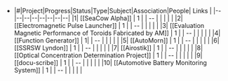 - |#|Project|Progress|Status|Type|Subject|Association|People| Links |
  |--|--|--|--|--|--|--|--|
  |1| [[SeaCow Alpha]] | 1 |  | -- |  | |  |  |
  |2| [[Electromagnetic Pulse Launcher]] | 1 | | -- | | | | |
  |3| [[Evaluation Magnetic Performance of Toroids Fabricated by AM]] | 1 |  | -- | | | | |
  |4| [[Function Generator]] | 1|  | -- | | | | |
  |5| [[AutoMorn]] | 1  |  | -- | | | | |
  |6| [[SSRSW Lyndon]] | 1 |  | -- | | | | |
  |7| [[Airostik]] | 1 |  | -- | | | | |
  |8| [[Optical Concentration Determination Project]] | 1 |  | -- | | | | |
  |9| [[docu-scribe]] | 1 |  | -- | | | | |
  |10| [[Automotive Battery Monitoring System]] | 1 |  | -- | | | | |